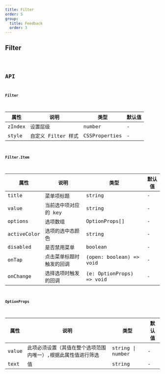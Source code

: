 ```yaml
---
title: Filter
order: 5
group:
  title: Feedback
  order: 3
---
```


## Filter

<code src="./filter/index.tsx" />

## API

#### Filter

| 属性   | 说明               | 类型          | 默认值 |
| ------ | ------------------ | ------------- | ------ |
| zIndex | 设置层级           | number        | -      |
| style  | 自定义 Filter 样式 | CSSProperties | -      |

#### Filter.Item

| 属性        | 说明                     | 类型                     | 默认值 |
| ----------- | ------------------------ | ------------------------ | ------ |
| title       | 菜单项标题               | string                   | -      |
| value       | 当前选中项对应的 key     | string                   | -      |
| options     | 选项数组                 | OptionProps[]            | -      |
| activeColor | 选项的选中态颜色         | string                   | -      |
| disabled    | 是否禁用菜单             | boolean                  | -      |
| onTap       | 点击菜单标题时触发的回调 | (open: boolean) => void  | -      |
| onChange    | 选择选项时触发的回调     | (e: OptionProps) => void | -      |

#### OptionProps

| 属性 | 说明 | 类型 | 默认值 |
| --- | --- | --- | --- |
| value | 此项必须设置（其值在整个选项范围内唯一）,根据此属性值进行筛选 | string \| number | - |
| text | 值 | string | - |
